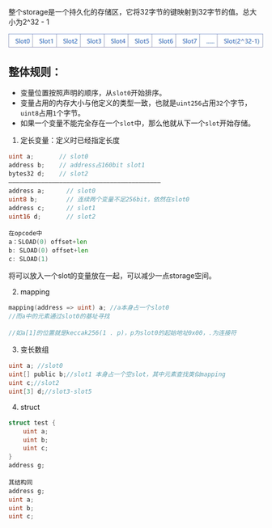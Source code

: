 整个storage是一个持久化的存储区，它将32字节的键映射到32字节的值。总大小为2^32 - 1

![](../images/evm4.png)

## 整体规则：

- 变量位置按照声明的顺序，从`slot0`开始排序。
- 变量占用的内存大小与他定义的类型一致，也就是`uint256`占用`32`个字节，`uint8`占用`1`个字节。
- 如果一个变量不能完全存在一个`slot`中，那么他就从下一个`slot`开始存储。

1. 定长变量：定义时已经指定长度

```go
uint a;       // slot0
address b;    // address占160bit slot1 
bytes32 d;    // slot2
——————————————————————————————————————————
address a;      // slot0
uint8 b;        // 连续两个变量不足256bit，依然在slot0
address c;      // slot1
uint16 d;       // slot2

在opcode中
a：SLOAD(0) offset+len
b: SLOAD(0) offset+len
c: SLOAD(1)

```

将可以放入一个slot的变量放在一起，可以减少一点storage空间。

2. mapping

```go
mapping(address => uint) a; //a本身占一个slot0
//而a中的元素通过slot0的基址寻找

//如a[1]的位置就是keccak256(1 . p)，p为slot0的起始地址0x00，.为连接符
```

3. 变长数组

```go
uint a; //slot0
uint[] public b;//slot1 本身占一个空slot，其中元素查找类似mapping
uint c;//slot2
uint[3] d;//slot3-slot5
```

4. struct

```go
struct test {
    uint a;
    uint b;
    uint c;
}
address g;

其结构同
address g;
uint a;
uint b;
uint c;
```